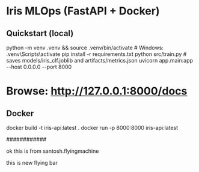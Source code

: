 # Iris MLOps (FastAPI + Docker)

## Quickstart (local)
python -m venv .venv && source .venv/bin/activate  # Windows: .venv\Scripts\activate
pip install -r requirements.txt
python src/train.py  # saves models/iris_clf.joblib and artifacts/metrics.json
uvicorn app.main:app --host 0.0.0.0 --port 8000
# Browse: http://127.0.0.1:8000/docs

## Docker
docker build -t iris-api:latest .
docker run -p 8000:8000 iris-api:latest


############

ok this is from santosh.flyingmachine

this is new flying bar
